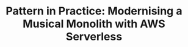 ---
layout: pattern-library-item
title: "Pattern in Practice: Modernising a Musical Monolith with AWS Serverless"
permalink: /pattern-library/modernising-a-musical-monolith-with-aws-serverless
description: "Revamping an Online Music Retailer's Legacy Architecture with AWS Serverless for Scalability and Performance."
og_image_url: /assets/img/photos/opengraph/axops-technologies-og-image-v1.jpg
---
